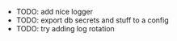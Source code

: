- TODO: add nice logger
- TODO: export db secrets and stuff to a config
- TODO: try adding log rotation
